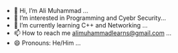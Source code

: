 - 👋 Hi, I’m Ali Muhammad ...
- 👀 I’m interested in Programming and Cyebr Security...
- 🌱 I’m currently learning C++ and Networking ...
- 📫 How to reach me alimuhammadlearns@gmail.com ...
- 😄 Pronouns: He/Him ...

<!---
alimuhammadhere/alimuhammadhere is a ✨ special ✨ repository because its `README.md` (this file) appears on your GitHub profile.
You can click the Preview link to take a look at your changes.
--->

